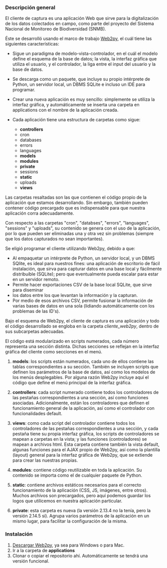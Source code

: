 ### Descripción general

El cliente de captura es una aplicación Web que sirve para la digitalización de
los datos colectados en campo, como parte del proyecto del Sistema Nacional de
Monitoreo de Biodiversidad (SNMB).

Éste se desarrolló usando el marco de trabajo [Web2py](http://www.web2py.com/),
el cuál tiene las siguientes características:

* Sigue un paradigma de modelo-vista-controlador, en el cuál el modelo define
el esquema de la base de datos; la vista, la interfaz gráfica que utiliza el
usuario, y el controlador, la liga entre el input del usuario y la base de datos.

* Se descarga como un paquete, que incluye su propio intérprete de Python, un
servidor local, un DBMS SQLite e incluso un IDE para programar.

* Crear una nueva aplicación es muy sencillo: simplemente se utiliza la interfaz
gráfica, y automáticamente se inserta una carpeta en applications con el nombre
de la aplicación creada.

* Cada aplicación tiene una estructura de carpetas como sigue:
	+ __controllers__
	+ cron
	+ databases
	+ errors
	+ languages
	+ __models__
	+ __modules__
	+ __private__
	+ sessions
	+ __static__
	+ uploads
	+ __views__
		
Las carpetas resaltadas son las que contienen el código propio de la aplicación que
estamos desarrollando. Sin embargo, también pueden contener código precargado que
es indispensable para que nuestra aplicación corra adecuadamente.

Con respecto a las carpetas "cron", "databses", "errors", "languages", "sessions" y
"uploads", su contenido se genera con el uso de la aplicación, por lo que pueden
ser eliminadas una y otra vez sin problemas (siempre que los datos capturados no
sean importantes).

Se eligió programar el cliente utilizando Web2py, debido a que:
* Al empaquetar un intérprete de Python, un servidor local, y un DBMS SQlite,
es ideal para nuestros fines: una aplicación de escritorio de fácil instalación,
que sirva para capturar datos en una base local y fácilmente distribuíble (SQLite);
pero que eventualmente pueda escalar para estar en un servidor remoto.
* Permite hacer exportaciones CSV de la base local SQLite, que sirve para diseminar
* los datos entre los que levantan la información y la capturan.
* Por medio de esos archivos CSV, permite fusionar la información de varias bases
de datos en una sola (lidiando automáticamente con los problemas de las ID's).

Bajo el esquema de Web2py, el cliente de captura es una aplicación y todo el código
desarrollado se engloba en la carpeta *cliente_web2py*, dentro de sus subcarpetas
adecuadas.

El código está modularizado en scripts numerados, cada número representa una
sección distinta. Dichas secciones se reflejan en la interfaz gráfica del cliente
como secciones en el menú.

1. **models**: los scripts están numerados, cada uno de ellos contiene las tablas
correspondientes a su sección. También se incluyen scripts que definen los parámetros
de la base de datos, así como los modelos de los menús desplegables. Por alguna razón
Web2py incluye aquí el código que define el menú principal de la interfaz gráfica.

2. **controllers**: cada script numerado contiene todos los controladores de las
pestañas correspondientes a una sección, así como funciones asociadas. Adicionalmente,
están los controladores que definen el funcionamiento general de la aplicación, así como
el controlador con funcionalidades default.

3. **views**: como cada script del controlador contiene todos los controladores de las
pestañas correspondientes a una sección, y cada pestaña tiene su propia interfaz gráfica,
los scripts de controladores se mapean a carpetas en la vista; y las funciones
(controladores) se mapean a archivos html. Esta carpeta contiene también la vista default,
algunas funciones para el AJAX propio de Web2py, así como la plantilla (layout) general
para la interfaz gráfica de Web2py, que se extiende para crear las nuestras propias.

4. **modules**: contiene código reutilizable en toda la aplicación. Su contenido se importa
como el de cualquier paquete de Python.

5. **static**: contiene archivos estáticos necesarios para el correcto funcionamiento de
la aplicación (CSS, JS, imágenes, entre otros). Muchos archivos son precargados, pero aquí
podemos guardar los logos que utilicemos en nuestra aplicación particular.

6. **private**: esta carpeta es nueva (la versión 2.13.4 no la tenía, pero la versión 2.14.5
sí). Agrupa varios parámetros de la aplicación en un mismo lugar, para facilitar la configuración
de la misma.

### Instalación

1. [Descargar Web2py](http://www.web2py.com/), ya sea para Windows o para Mac.
2. Ir a la carpeta de __applications__
3. Clonar o copiar el repositorio ahí. Automáticamente se tendrá una versión funcional.
